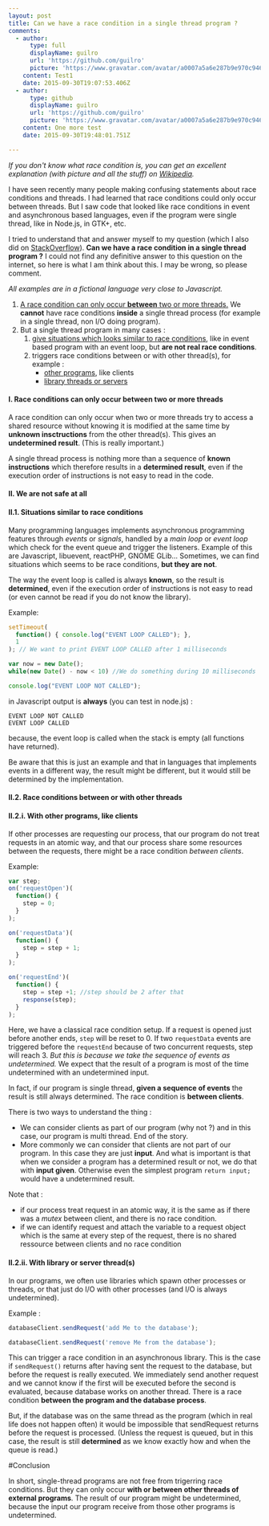```yaml
---
layout: post
title: Can we have a race condition in a single thread program ?
comments:
  - author:
      type: full
      displayName: guilro
      url: 'https://github.com/guilro'
      picture: 'https://www.gravatar.com/avatar/a0007a5a6e287b9e970c9466a7c80801'
    content: Test1
    date: 2015-09-30T19:07:53.406Z
  - author:
      type: github
      displayName: guilro
      url: 'https://github.com/guilro'
      picture: 'https://www.gravatar.com/avatar/a0007a5a6e287b9e970c9466a7c80801'
    content: One more test
    date: 2015-09-30T19:48:01.751Z

---
```


*If you don't know what race condition is, you can get an excellent explanation (with picture and all the stuff) on [Wikipedia](http://en.wikipedia.org/wiki/Race_condition#Software).*

I have seen recently many people making confusing statements about race conditions and threads. I had learned that race conditions could only occur between threads. But I saw code that looked like race conditions in event and asynchronous based languages, even if the program were single thread, like in Node.js, in GTK+, etc.

I tried to understand that and answer myself to my question (which I also did on [StackOverflow](http://stackoverflow.com/questions/21463377/can-we-have-race-conditions-in-a-single-thread-program)). **Can we have a race condition in a single thread program ?** I could not find any definitive answer to this question on the internet, so here is what I am think about this. I may be wrong, so please comment.

*All examples are in a fictional language very close to Javascript.*

<div class="well">
<ol>
<li>
<a href="#1">A race condition can only occur <b>between</b> two or more threads.</a> We <b>cannot</b> have race conditions <b>inside</b> a single thread process (for example in a single thread, non I/O doing program).
</li>
<li>
But a single thread program in many cases :
    <ol>
    <li>
    <a href="#2.1">give situations which looks similar to race conditions</a>, like in event based program with an event loop, but <b>are not real race conditions</b>.
    </li>
    <li>
    triggers race conditions between or with other thread(s), for example :
        <ul>
        <li>
        <a href="#2.2.1">other programs</a>, like clients
        </li>
        <li>
        <a href="#2.2.2">library threads or servers</a>
        </li>
        </ul>
    </li>
    </ol>
</li>
</ol>
</div>

#### I. Race conditions can only occur between two or more threads<a name="1">&nbsp;</a>
A race condition can only occur when two or more threads try to access a shared resource without knowing it is modified at the same time by **unknown insctructions** from the other thread(s). This gives an **undetermined result**. (This is really important.)  

A single thread process is nothing more than a sequence of **known instructions** which therefore results in a **determined result**, even if the execution order of instructions is not easy to read in the code.

#### II. We are not safe at all<a name="2">&nbsp;</a>

#### II.1. Situations similar to race conditions<a name="2.1">&nbsp;</a>

Many programming languages implements asynchronous programming features through *events* or *signals*, handled by a *main loop* or *event loop* which check for the event queue and trigger the listeners. Example of this are Javascript, libuevent, reactPHP, GNOME GLib... Sometimes, we can find situations which seems to be race conditions, **but they are not**.

The way the event loop is called is always **known**, so the result is **determined**, even if the execution order of instructions is not easy to read (or even cannot be read if you do not know the library).

Example:

````js
setTimeout(
  function() { console.log("EVENT LOOP CALLED"); },
  1
); // We want to print EVENT LOOP CALLED after 1 milliseconds

var now = new Date();
while(new Date() - now < 10) //We do something during 10 milliseconds

console.log("EVENT LOOP NOT CALLED");
````

in Javascript output is **always** (you can test in node.js) :

````
EVENT LOOP NOT CALLED
EVENT LOOP CALLED
````

because, the event loop is called when the stack is empty (all functions have returned).

Be aware that this is just an example and that in languages that implements events in a different way, the result might be different, but it would still be determined by the implementation.

#### II.2. Race conditions between or with other threads<a name="2.1">&nbsp;</a>
#### II.2.i. With other programs, like clients<a name="2.2.1">&nbsp;</a>

If other processes are requesting our process, that our program do not treat requests in an atomic way, and that our process share some resources between the requests, there might be a race condition *between clients*.

Example:

````js
var step;
on('requestOpen')(
  function() {
    step = 0;
  }
);

on('requestData')(
  function() {
    step = step + 1;
  }
);

on('requestEnd')(
  function() {
    step = step +1; //step should be 2 after that
    response(step);
  }
);
````

Here, we have a classical race condition setup. If a request is opened just before another ends, `step` will be reset to 0. If two `requestData` events are triggered before the `requestEnd` because of two concurrent requests, step will reach 3. *But this is because we take the sequence of events as undetermined.* We expect that the result of a program is most of the time undetermined with an undetermined input.

In fact, if our program is single thread, **given a sequence of events** the result is still always determined. The race condition is **between clients**.

There is two ways to understand the thing :

* We can consider clients as part of our program (why not ?) and in this case, our program is multi thread. End of the story.
* More commonly we can consider that clients are not part of our program. In this case they are just **input**. And what is important is that when we consider a program has a determined result or not, we do that with **input given**. Otherwise even the simplest program `return input;` would have a undetermined result.

Note that :

* if our process treat request in an atomic way, it is the same as if there was a *mutex* between client, and there is no race condition.
* if we can identify request and attach the variable to a request object which is the same at every step of the request, there is no shared ressource between clients and no race condition

#### II.2.ii. With library or server thread(s)<a name="2.2.2">&nbsp;</a>

In our programs, we often use libraries which spawn other processes or threads, or that just do I/O with other processes (and I/O is always undetermined).

Example :

````js
databaseClient.sendRequest('add Me to the database');

databaseClient.sendRequest('remove Me from the database');
````

This can trigger a race condition in an asynchronous library. This is the case if `sendRequest()` returns after having sent the request to the database, but before the request is really executed. We immediately send another request and we cannot know if the first will be executed before the second is evaluated, because database works on another thread. There is a race condition **between the program and the database process**.

But, if the database was on the same thread as the program (which in real life does not happen often) it would be impossible that sendRequest returns before the request is processed. (Unless the request is queued, but in this case, the result is still **determined** as we know exactly how and when the queue is read.)


#Conclusion

In short, single-thread programs are not free from trigerring race conditions. But they can only occur **with or between other threads of external programs**. The result of our program might be undetermined, because the input our program receive from those other programs is undetermined.
